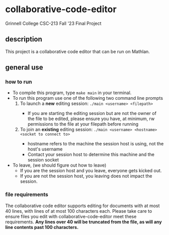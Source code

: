 # collaborative-code-editor
Grinnell College CSC-213 Fall '23 Final Project
## description
This project is a collaborative code editor that can be run on Mathlan.
## general use
### how to run
<ul>
  <li>To compile this program, type <code>make main</code> in your terminal.</li>
  <li>To run this program use one of the following two command line prompts
  <ol>
    <li>To launch a <strong>new</strong> editing session: <code>./main &ltusername&gt &ltfilepath&gt</code> </li>
      <ul> <li> If you are starting the editing session but are not the owner of the file to be edited, please ensure you have, at minimum, rw permissions to the file at your filepath before running</li></ul>
    <li>To join an <strong>existing</strong> editing session: <code>./main &ltusername&gt &lthostname&gt &ltsocket to connect to&gt</code></li>
      <ul>
        <li> hostname refers to the machine the session host is using, not the host's username</li>
        <li> Contact your session host to determine this machine and the session socket</li>
      </ul>
  </ol></li>
  <li> To leave, (we should figure out how to leave)
    <ul><li>If you are the session host and you leave, everyone gets kicked out.</li>
      <li>If you are not the session host, you leaving does not impact the session.</li></ul>
  </li>
</ul>

### file requirements
<p> The collaborative code editor supports editing for documents with at most 40 lines, with lines of at most 100 characters each. Please take care to ensure files you edit with collaborative-code-editor meet these requirements. <strong>Any lines over 40 will be truncated from the file, as will any line contents past 100 characters.</strong></p>


